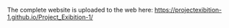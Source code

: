 The complete website is uploaded to the web here: https://projectexibition-1.github.io/Project_Exibition-1/
